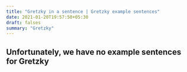 ```yaml
---
title: "Gretzky in a sentence | Gretzky example sentences"
date: 2021-01-20T19:57:50+05:30
draft: falses
summary: "Gretzky"
---
```

## Unfortunately, we have no example sentences for Gretzky                 
